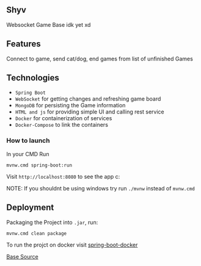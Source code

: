 Shyv
---
Websocket Game Base idk yet xd

## Features
Connect to game, send cat/dog, end games from list of unfinished Games


Technologies
------------
- `Spring Boot`
- `WebSocket`  for getting changes and refreshing game board
- `MongoDB` for persisting the Game information
- `HTML and js` for providing simple UI and calling rest service
- `Docker` for containerization of services
- `Docker-Compose`  to link the containers

### How to launch
In your CMD Run
```Shell
mvnw.cmd spring-boot:run
```
Visit `http://localhost:8080` to see the app c:

NOTE: If you shouldnt be using windows try run `./mvnw` instead of `mvnw.cmd`

## Deployment
Packaging the Project into `.jar`, run:
```Shell
mvnw.cmd clean package
```
To run the projct on docker visit [spring-boot-docker](https://spring.io/guides/topicals/spring-boot-docker)

[Base Source](https://ehsanasadev.github.io/Create_interactive_game_with_Spring_Boot_and_WebSocket/)
